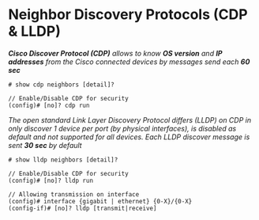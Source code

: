 # **Neighbor Discovery Protocols (CDP & LLDP)**
_**Cisco Discover Protocol (CDP)** allows to know **OS version** and **IP addresses** from the Cisco connected devices by messages send each **60 sec**_
```
# show cdp neighbors [detail]?

// Enable/Disable CDP for security
(config)# [no]? cdp run
```

 _The open standard Link Layer Discovery Protocol differs (LLDP) on CDP in only discover 1 device per port (by physical interfaces), is disabled as default and not supported for all devices. Each LLDP discover message is sent **30 sec** by default_
 ```
# show lldp neighbors [detail]?

// Enable/Disable CDP for security
(config)# [no]? lldp run

// Allowing transmission on interface
(config)# interface {gigabit | ethernet} {0-X}/{0-X}
(config-if)# [no]? lldp [transmit|receive]
```